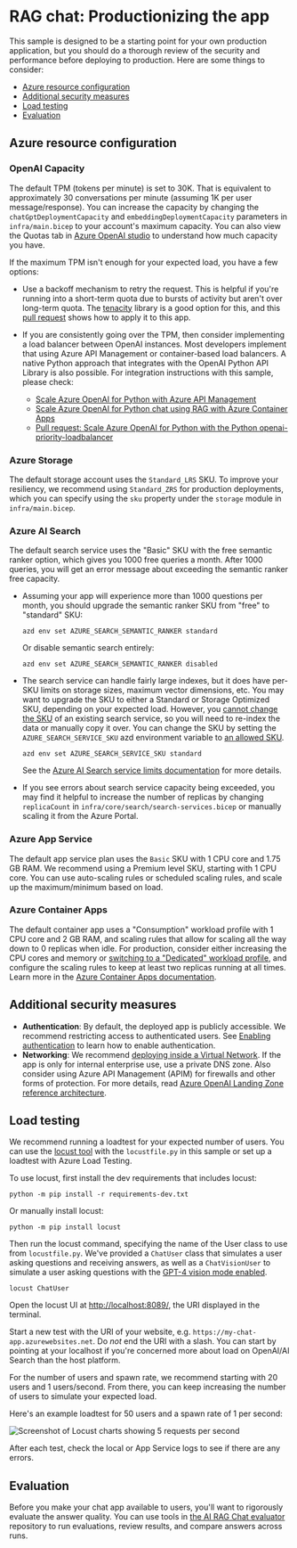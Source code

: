 # RAG chat: Productionizing the app

This sample is designed to be a starting point for your own production application,
but you should do a thorough review of the security and performance before deploying
to production. Here are some things to consider:

* [Azure resource configuration](#azure-resource-configuration)
* [Additional security measures](#additional-security-measures)
* [Load testing](#load-testing)
* [Evaluation](#evaluation)

## Azure resource configuration

### OpenAI Capacity

The default TPM (tokens per minute) is set to 30K. That is equivalent
to approximately 30 conversations per minute (assuming 1K per user message/response).
You can increase the capacity by changing the `chatGptDeploymentCapacity` and `embeddingDeploymentCapacity`
parameters in `infra/main.bicep` to your account's maximum capacity.
You can also view the Quotas tab in [Azure OpenAI studio](https://oai.azure.com/)
to understand how much capacity you have.

If the maximum TPM isn't enough for your expected load, you have a few options:

* Use a backoff mechanism to retry the request. This is helpful if you're running into a short-term quota due to bursts of activity but aren't over long-term quota. The [tenacity](https://tenacity.readthedocs.io/en/latest/) library is a good option for this, and this [pull request](https://github.com/Azure-Samples/azure-search-openai-demo/pull/500) shows how to apply it to this app.

* If you are consistently going over the TPM, then consider implementing a load balancer between OpenAI instances. Most developers implement that using Azure API Management or container-based load balancers. A native Python approach that integrates with the OpenAI Python API Library is also possible. For integration instructions with this sample, please check:
  * [Scale Azure OpenAI for Python with Azure API Management](https://learn.microsoft.com/azure/developer/python/get-started-app-chat-scaling-with-azure-api-management)
  * [Scale Azure OpenAI for Python chat using RAG with Azure Container Apps](https://learn.microsoft.com/azure/developer/python/get-started-app-chat-scaling-with-azure-container-apps)
  * [Pull request: Scale Azure OpenAI for Python with the Python openai-priority-loadbalancer](https://github.com/Azure-Samples/azure-search-openai-demo/pull/1626)

### Azure Storage

The default storage account uses the `Standard_LRS` SKU.
To improve your resiliency, we recommend using `Standard_ZRS` for production deployments,
which you can specify using the `sku` property under the `storage` module in `infra/main.bicep`.

### Azure AI Search

The default search service uses the "Basic" SKU
with the free semantic ranker option, which gives you 1000 free queries a month.
After 1000 queries, you will get an error message about exceeding the semantic ranker free capacity.

* Assuming your app will experience more than 1000 questions per month,
  you should upgrade the semantic ranker SKU from "free" to "standard" SKU:

  ```shell
  azd env set AZURE_SEARCH_SEMANTIC_RANKER standard
  ```

  Or disable semantic search entirely:

  ```shell
  azd env set AZURE_SEARCH_SEMANTIC_RANKER disabled
  ```

* The search service can handle fairly large indexes, but it does have per-SKU limits on storage sizes, maximum vector dimensions, etc. You may want to upgrade the SKU to either a Standard or Storage Optimized SKU, depending on your expected load.
However, you [cannot change the SKU](https://learn.microsoft.com/azure/search/search-sku-tier#tier-upgrade-or-downgrade) of an existing search service, so you will need to re-index the data or manually copy it over.
You can change the SKU by setting the `AZURE_SEARCH_SERVICE_SKU` azd environment variable to [an allowed SKU](https://learn.microsoft.com/azure/templates/microsoft.search/searchservices?pivots=deployment-language-bicep#sku).

  ```shell
  azd env set AZURE_SEARCH_SERVICE_SKU standard
  ```

  See the [Azure AI Search service limits documentation](https://learn.microsoft.com/azure/search/search-limits-quotas-capacity) for more details.

* If you see errors about search service capacity being exceeded, you may find it helpful to increase
the number of replicas by changing `replicaCount` in `infra/core/search/search-services.bicep`
or manually scaling it from the Azure Portal.

### Azure App Service

The default app service plan uses the `Basic` SKU with 1 CPU core and 1.75 GB RAM.
We recommend using a Premium level SKU, starting with 1 CPU core.
You can use auto-scaling rules or scheduled scaling rules,
and scale up the maximum/minimum based on load.

### Azure Container Apps

The default container app uses a "Consumption" workload profile with 1 CPU core and 2 GB RAM,
and scaling rules that allow for scaling all the way down to 0 replicas when idle.
For production, consider either increasing the CPU cores and memory or
[switching to a "Dedicated" workload profile](azure_container_apps.md#customizing-workload-profile),
and configure the scaling rules to keep at least two replicas running at all times.
Learn more in the [Azure Container Apps documentation](https://learn.microsoft.com/azure/container-apps).

## Additional security measures

* **Authentication**: By default, the deployed app is publicly accessible.
  We recommend restricting access to authenticated users.
  See [Enabling authentication](./deploy_features.md#enabling-authentication) to learn how to enable authentication.
* **Networking**: We recommend [deploying inside a Virtual Network](./deploy_private.md). If the app is only for
  internal enterprise use, use a private DNS zone. Also consider using Azure API Management (APIM)
  for firewalls and other forms of protection.
  For more details, read [Azure OpenAI Landing Zone reference architecture](https://techcommunity.microsoft.com/blog/azurearchitectureblog/azure-openai-landing-zone-reference-architecture/3882102).

## Load testing

We recommend running a loadtest for your expected number of users.
You can use the [locust tool](https://docs.locust.io/) with the `locustfile.py` in this sample
or set up a loadtest with Azure Load Testing.

To use locust, first install the dev requirements that includes locust:

```shell
python -m pip install -r requirements-dev.txt
```

Or manually install locust:

```shell
python -m pip install locust
```

Then run the locust command, specifying the name of the User class to use from `locustfile.py`. We've provided a `ChatUser` class that simulates a user asking questions and receiving answers, as well as a `ChatVisionUser` to simulate a user asking questions with the [GPT-4 vision mode enabled](/docs/gpt4v.md).

```shell
locust ChatUser
```

Open the locust UI at [http://localhost:8089/](http://localhost:8089/), the URI displayed in the terminal.

Start a new test with the URI of your website, e.g. `https://my-chat-app.azurewebsites.net`.
Do *not* end the URI with a slash. You can start by pointing at your localhost if you're concerned
more about load on OpenAI/AI Search than the host platform.

For the number of users and spawn rate, we recommend starting with 20 users and 1 users/second.
From there, you can keep increasing the number of users to simulate your expected load.

Here's an example loadtest for 50 users and a spawn rate of 1 per second:

![Screenshot of Locust charts showing 5 requests per second](images/screenshot_locust.png)

After each test, check the local or App Service logs to see if there are any errors.

## Evaluation

Before you make your chat app available to users, you'll want to rigorously evaluate the answer quality. You can use tools in [the AI RAG Chat evaluator](https://github.com/Azure-Samples/ai-rag-chat-evaluator) repository to run evaluations, review results, and compare answers across runs.
